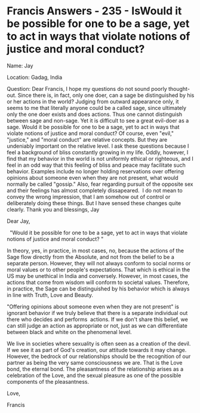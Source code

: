 # Francis Answers - 235 - IsWould it be possible for one to be a sage, yet to act in ways that violate notions of justice and moral conduct? 

Name: Jay&nbsp;  

Location: Gadag, India&nbsp;  

Question: Dear Francis, I hope my questions do not sound poorly thought-out. Since there is, in fact, only one doer, can a sage be distinguished by his or her actions in the world? Judging from outward appearance only, it seems to me that literally anyone could be a called sage, since ultimately only the one doer exists and does actions. Thus one cannot distinguish between sage and non-sage. Yet it is difficult to see a great evil-doer as a sage. Would it be possible for one to be a sage, yet to act in ways that violate notions of justice and moral conduct? Of course, even &quot;evil,&quot; &quot;justice,&quot; and &quot;moral conduct&quot; are relative concepts. But they are undeniably important on the relative level. I ask these questions because I feel a background of bliss constantly growing in my life. Oddly, however, I find that my behavior in the world is not uniformly ethical or righteous, and I feel in an odd way that this feeling of bliss and peace may facilitate such behavior. Examples include no longer holding reservations over offering opinions about someone even when they are not present, what would normally be called &quot;gossip.&quot; Also, fear regarding pursuit of the opposite sex and their feelings has almost completely dissapeared.&nbsp; I do not mean to convey the wrong impression, that I am somehow out of control or deliberately doing these things. But I have sensed these changes quite clearly. Thank you and blessings, Jay

Dear Jay,

&nbsp;&nbsp;&quot;Would it be possible for one to be a sage, yet to act in ways that violate notions of justice and moral conduct?&nbsp;&quot;

In theory, yes, in practice, in most cases, no, because the actions of the Sage flow directly from the Absolute, and not from the belief to be a separate person. However, they will not always conform to social norms or moral values or to other people's expectations. That which is ethical in the US may be unethical in India and conversely. However, in most cases, the actions that come from wisdom will conform to societal values. Therefore, in practice, the Sage can be distinguished by his behavior which is always in line with Truth, Love and Beauty.

&quot;Offering opinions about someone even when they are not present&quot; is ignorant behavior if we truly believe that there is a separate individual out there who decides and performs &nbsp;actions. If we don't share this belief, we can still judge an action as appropriate or not, just as we can differentiate between black and white on the phenomenal level.

We live in societies where sexuality is often seen as a creation of the devil. If we see it as part of God's creation, our attitude towards it may change. However, the bedrock of our relationships should be the recognition of our partner as being the very same consciousness we are. That is the Love bond, the eternal bond. The pleasantness of the relationship arises as a celebration of the Love, and the sexual pleasure as one of the possible components of the pleasantness.

Love,

Francis

